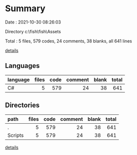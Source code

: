 # Summary

Date : 2021-10-30 08:26:03

Directory c:\fish\fish\Assets

Total : 5 files,  579 codes, 24 comments, 38 blanks, all 641 lines

[details](details.md)

## Languages
| language | files | code | comment | blank | total |
| :--- | ---: | ---: | ---: | ---: | ---: |
| C# | 5 | 579 | 24 | 38 | 641 |

## Directories
| path | files | code | comment | blank | total |
| :--- | ---: | ---: | ---: | ---: | ---: |
| . | 5 | 579 | 24 | 38 | 641 |
| Scripts | 5 | 579 | 24 | 38 | 641 |

[details](details.md)